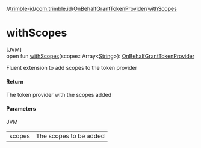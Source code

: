 //[trimble-id](../../../index.md)/[com.trimble.id](../index.md)/[OnBehalfGrantTokenProvider](index.md)/[withScopes](with-scopes.md)

# withScopes

[JVM]\
open fun [withScopes](with-scopes.md)(scopes: Array&lt;[String](https://docs.oracle.com/javase/8/docs/api/java/lang/String.html)&gt;): [OnBehalfGrantTokenProvider](index.md)

Fluent extension to add scopes to the token provider

#### Return

The token provider with the scopes added

#### Parameters

JVM

| | |
|---|---|
| scopes | The scopes to be added |
